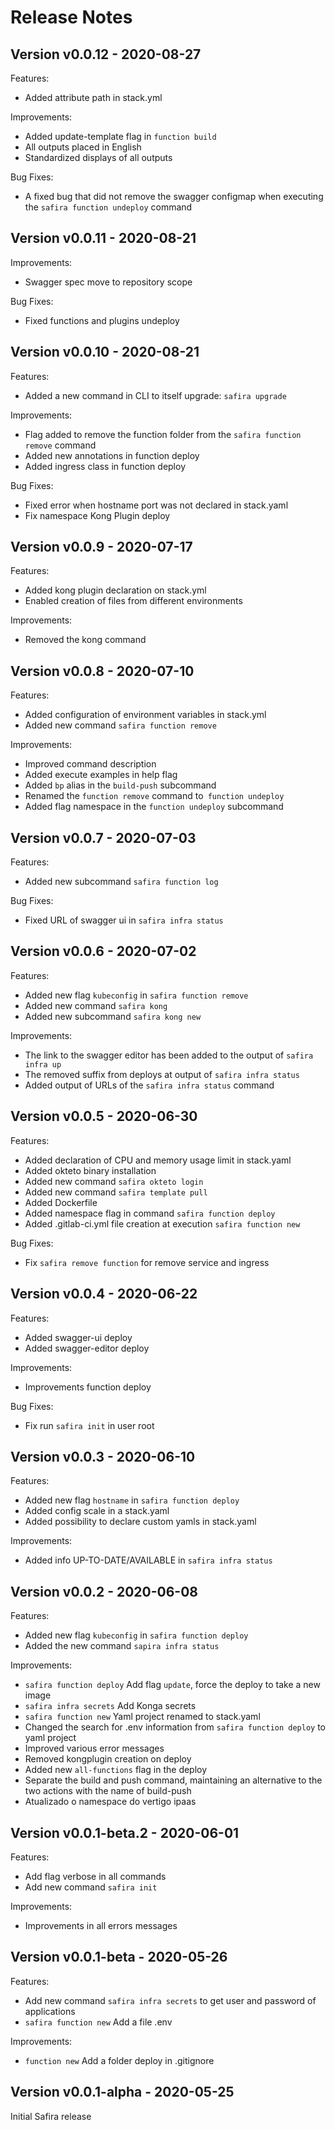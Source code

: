 # Release Notes

## Version v0.0.12 - 2020-08-27

Features:

- Added attribute path in stack.yml

Improvements:

- Added update-template flag in `function build`
- All outputs placed in English
- Standardized displays of all outputs

Bug Fixes:

- A fixed bug that did not remove the swagger configmap when executing the `safira function undeploy` command

## Version v0.0.11 - 2020-08-21

Improvements:

- Swagger spec move to repository scope

Bug Fixes:

- Fixed functions and plugins undeploy

## Version v0.0.10 - 2020-08-21

Features:

- Added a new command in CLI to itself upgrade: `safira upgrade`

Improvements:

- Flag added to remove the function folder from the `safira function remove` command
- Added new annotations in function deploy
- Added ingress class in function deploy

Bug Fixes:

- Fixed error when hostname port was not declared in stack.yaml
- Fix namespace Kong Plugin deploy

## Version v0.0.9 - 2020-07-17

Features:

- Added kong plugin declaration on stack.yml
- Enabled creation of files from different environments

Improvements:

- Removed the kong command

## Version v0.0.8 - 2020-07-10

Features:

- Added configuration of environment variables in stack.yml
- Added new command `safira function remove`

Improvements:

- Improved command description
- Added execute examples in help flag
- Added `bp` alias in the `build-push` subcommand
- Renamed the `function remove` command to` function undeploy`
- Added flag namespace in the `function undeploy` subcommand

## Version v0.0.7 - 2020-07-03

Features:

- Added new subcommand `safira function log`

Bug Fixes:

- Fixed URL of swagger ui in `safira infra status`

## Version v0.0.6 - 2020-07-02

Features:

- Added new flag `kubeconfig` in `safira function remove`
- Added new command `safira kong`
- Added new subcommand `safira kong new`

Improvements:

- The link to the swagger editor has been added to the output of `safira infra up`
- The removed suffix from deploys at output of `safira infra status`
- Added output of URLs of the `safira infra status` command

## Version v0.0.5 - 2020-06-30

Features:

- Added declaration of CPU and memory usage limit in stack.yaml
- Added okteto binary installation
- Added new command `safira okteto login`
- Added new command `safira template pull`
- Added Dockerfile
- Added namespace flag in command `safira function deploy`
- Added .gitlab-ci.yml file creation at execution `safira function new`

Bug Fixes:

- Fix `safira remove function` for remove service and ingress

## Version v0.0.4 - 2020-06-22

Features:

- Added swagger-ui deploy
- Added swagger-editor deploy

Improvements:

- Improvements function deploy

Bug Fixes:

- Fix run `safira init` in user root

## Version v0.0.3 - 2020-06-10

Features:

- Added new flag `hostname` in `safira function deploy`
- Added config scale in a stack.yaml
- Added possibility to declare custom yamls in stack.yaml

Improvements:

- Added info UP-TO-DATE/AVAILABLE in `safira infra status`

## Version v0.0.2 - 2020-06-08

Features:

- Added new flag `kubeconfig` in `safira function deploy`
- Added the new command `sapira infra status`

Improvements:

- `safira function deploy` Add flag `update`, force the deploy to take a new image
- `safira infra secrets` Add Konga secrets
- `safira function new` Yaml project renamed to stack.yaml
- Changed the search for .env information from `safira function deploy` to yaml project
- Improved various error messages
- Removed kongplugin creation on deploy
- Added new `all-functions` flag in the deploy
- Separate the build and push command, maintaining an alternative to the two actions with the name of build-push
- Atualizado o namespace do vertigo ipaas

## Version v0.0.1-beta.2 - 2020-06-01

Features:

- Add flag verbose in all commands
- Add new command `safira init`

Improvements:

- Improvements in all errors messages

## Version v0.0.1-beta - 2020-05-26

Features:
    
- Add new command `safira infra secrets` to get user and password of applications
- `safira function new` Add a file .env

Improvements:
    
- `function new` Add a folder deploy in .gitignore

## Version v0.0.1-alpha - 2020-05-25

Initial Safira release
